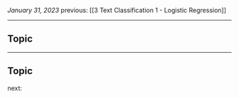 *January 31, 2023*
previous: [[3 Text Classification 1 - Logistic Regression]]

---

## Topic


---

## Topic





next: 
